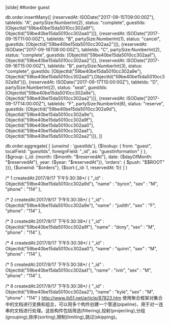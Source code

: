 [slide]
##order guest

db.order.insertMany([
    {reservedAt: ISODate("2017-09-15T09:00:00Z"), tableIds: "A", partySize:NumberInt(2), status: "complete", guestIds: [ObjectId("59be40be15da5010cc302a9f"), ObjectId("59be40be15da5010cc302aa0")]},
    {reservedAt: ISODate("2017-09-15T11:00:00Z"), tableIds: "B", partySize:NumberInt(1), status: "cancel", guestIds: [ObjectId("59be40be15da5010cc302aa2")]}, 
    {reservedAt: ISODate("2017-09-16T08:00:00Z"), tableIds: "C", partySize:NumberInt(2), status: "complete", guestIds: [ObjectId("59be40be15da5010cc302aa1"), ObjectId("59be40be15da5010cc302aa2")]}, 
    {reservedAt: ISODate("2017-09-16T15:00:00Z"), tableIds: "B", partySize:NumberInt(3), status: "complete", guestIds: [ObjectId("59be40be15da5010cc302a9e"), ObjectId("59be40be15da5010cc302aa0"),ObjectId("59be40be15da5010cc302a9d")]}, 
    {reservedAt: ISODate("2017-09-17T10:00:00Z"), tableIds: "D", partySize:NumberInt(2), status: "seat", guestIds: [ObjectId("59be40be15da5010cc302a9e"), ObjectId("59be40be15da5010cc302aa2")]},
    {reservedAt: ISODate("2017-09-17T14:00:00Z"), tableIds: "F", partySize:NumberInt(6), status: "reserve", guestIds: [ObjectId("59be40be15da5010cc302a9d"), ObjectId("59be40be15da5010cc302a9e"), ObjectId("59be40be15da5010cc302a9f"), ObjectId("59be40be15da5010cc302aa0"), ObjectId("59be40be15da5010cc302aa1"), ObjectId("59be40be15da5010cc302aa2")]}, 
    ])


    
db.order.aggregate(
    [
        {$unwind: '$guestIds'}, 
        {$lookup: {
               from: "guest",
               localField: "guestIds",
               foreignField: "_id",
               as: "guestInformation"
                  }
        }, 
        {$group: {_id: {month: {$month: "$reservedAt"}, date: {$dayOfMonth: "$reservedAt"}, year: {$year: "$reservedAt"}}, 'orders': { $push: "$$ROOT" }}},
        {$unwind: "$orders"},
        {$sort:{_id: 1, reservedAt: 1}}
    ]
)

/* 1 createdAt:2017/9/17 下午5:30:38*/
{
	"_id" : ObjectId("59be40be15da5010cc302a9d"),
	"name" : "byron",
	"sex" : "M",
	"phone" : "114"
},

/* 2 createdAt:2017/9/17 下午5:30:38*/
{
	"_id" : ObjectId("59be40be15da5010cc302a9e"),
	"name" : "judith",
	"sex" : "F",
	"phone" : "114"
},

/* 3 createdAt:2017/9/17 下午5:30:38*/
{
	"_id" : ObjectId("59be40be15da5010cc302a9f"),
	"name" : "dony",
	"sex" : "M",
	"phone" : "114"
},

/* 4 createdAt:2017/9/17 下午5:30:38*/
{
	"_id" : ObjectId("59be40be15da5010cc302aa0"),
	"name" : "quinn",
	"sex" : "M",
	"phone" : "114"
},

/* 5 createdAt:2017/9/17 下午5:30:38*/
{
	"_id" : ObjectId("59be40be15da5010cc302aa1"),
	"name" : "ivin",
	"sex" : "M",
	"phone" : "114"
},

/* 6 createdAt:2017/9/17 下午5:30:38*/
{
	"_id" : ObjectId("59be40be15da5010cc302aa2"),
	"name" : "kyle",
	"sex" : "M",
	"phone" : "114"
}
http://www.jb51.net/article/87823.htm
使用聚合框架对集合中的文档进行变换和组合，可以用多个构件创建一个管道(pipeline)，用于对一连串的文档进行处理。这些构件包括筛选(filtering),投射(projecting),分组(grouping),排序(sorting),限制(limiting),跳过(skipping)。
